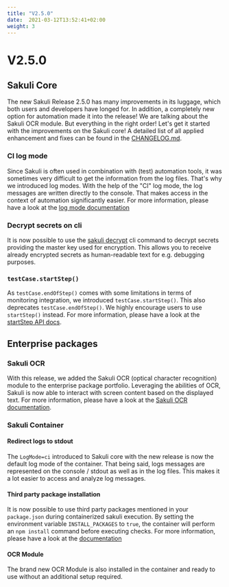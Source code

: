 ```yaml
---
title: "V2.5.0"
date:  2021-03-12T13:52:41+02:00
weight: 3
---
```

# V2.5.0

## Sakuli Core

The new Sakuli Release 2.5.0 has many improvements in its luggage, which both users and developers have longed for. 
In addition, a completely new option for automation made it into the release! We are talking about the Sakuli OCR 
module. But everything in the right order! Let's get it started with the improvements on the Sakuli core! A detailed 
list of all applied enhancement and fixes can be found in the
[CHANGELOG.md](https://github.com/sakuli/sakuli/blob/develop/CHANGELOG.md).

### CI log mode
Since Sakuli is often used in combination with (test) automation tools, it was sometimes very difficult to get the
information from the log files. That's why we introduced log modes. With the help of the "CI" log mode, the log messages
are written directly to the console. That makes access in the context of automation significantly easier. For more 
information, please have a look at the [log mode documentation](https://sakuli.io/docs/configuring_tests/logging/#log-modes)

### Decrypt secrets on cli
It is now possible to use the [sakuli decrypt](https://sakuli.io/docs/cli/#sakuli-decrypt) cli command to decrypt secrets
providing the master key used for encryption. This allows you to receive already encrypted secrets as human-readable text
for e.g. debugging purposes.

### `testCase.startStep()`
As `testCase.endOfStep()` comes with some limitations in terms of monitoring integration, we introduced 
`testCase.startStep()`. This also deprecates `testCase.endOfStep()`. We highly encourage users to use `startStep()` 
instead. For more information, please have a look at the
[startStep API docs](https://sakuli.io/apidoc/sakuli-legacy/interfaces/testcase.html#startstep).

## Enterprise packages
### Sakuli OCR
With this release, we added the Sakuli OCR (optical character recognition) module to the enterprise package portfolio.
Leveraging the abilities of OCR, Sakuli is now able to interact with screen content based on the displayed text. For
more information, please have a look at the [Sakuli OCR documentation](https://sakuli.io/docs/enterprise_features/ocr/).

### Sakuli Container
#### Redirect logs to stdout
The `LogMode=ci` introduced to Sakuli core with the new release is now the default log mode of the container. That being
said, logs messages are represented on the console / stdout as well as in the log files. This makes it a lot easier to
access and analyze log messages.

#### Third party package installation
It is now possible to use third party packages mentioned in your `package.json` during containerized sakuli execution.
By setting the environment variable `INSTALL_PACKAGES` to `true`, the container will perform an `npm install` command
before executing checks. For more information, please have a look at the 
[documentation](https://sakuli.io/docs/enterprise_features/container/#4211-additional-dependencies)

#### OCR Module
The brand new OCR Module is also installed in the container and ready to use without an additional setup required.